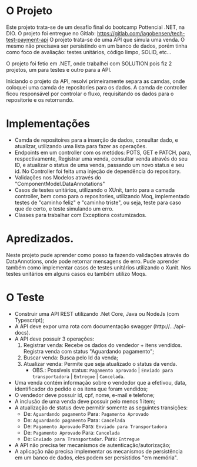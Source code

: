 # O Projeto 

Este projeto trata-se de um desafio final do bootcamp Pottencial .NET, na DIO. O projeto foi entregue no Gitlab: https://gitlab.com/iagobensen/tech-test-payment-api
O projeto trata-se de uma API que simula uma venda. O mesmo não precisava ser persistindo em um banco de dados, porém tinha como foco de avaliação: testes unitários, 
código limpo, SOLID, etc... 

O projeto foi fetio em .NET, onde trabalhei com SOLUTION pois fiz 2 projetos, um para testes e outro para a API. 

Iniciando o projeto da API, resolvi primeiramente separa as camdas, onde coloquei uma camda de repositories para os dados. A camda de controller ficou responsável
por controlar o fluxo, requisitando os dados para o repositorie e os retornando. 

#  Implementações

- Camda de repositoires para a inserção de dados, consultar dado, e atualizar, utilizando uma lista para fazer as operações. 
- Endpoints em um controller com os metódos: POTS, GET e PATCH, para, respectivamente, Registrar uma venda, consultar venda através do seu ID, e atualizar o status de uma venda, passando um novo status e seu id. No Controller foi feita uma injeção de dependência do repository. 
- Validações nos Modelos através do "ComponentModel.DataAnnotations"
- Casos de testes unitários, utilizando o XUnit, tanto para a camada controller, bem como para o repositories, utilizando Moq, implementado testes de "caminho feliz" e "caminho triste",
ou seja, teste para caso que de certo, e teste simulando um erro. 
- Classes para trabalhar com Exceptions costumizados.  

# Apredizados. 

Neste projeto pude aprender como posso ta fazendo validações através do DataAnnotions, onde pode retornar mensagens de erro. 
Pude aprender também como implementar casos de testes unitários utilizando o Xunit. Nos testes unitários em alguns casos eu também utilizo Moqs.  

# O Teste

- Construir uma API REST utilizando .Net Core, Java ou NodeJs (com Typescript);
- A API deve expor uma rota com documentação swagger (http://.../api-docs).
- A API deve possuir 3 operações:
  1) Registrar venda: Recebe os dados do vendedor + itens vendidos. Registra venda com status "Aguardando pagamento";
  2) Buscar venda: Busca pelo Id da venda;
  3) Atualizar venda: Permite que seja atualizado o status da venda.
     * OBS.: Possíveis status: `Pagamento aprovado` | `Enviado para transportadora` | `Entregue` | `Cancelada`.
- Uma venda contém informação sobre o vendedor que a efetivou, data, identificador do pedido e os itens que foram vendidos;
- O vendedor deve possuir id, cpf, nome, e-mail e telefone;
- A inclusão de uma venda deve possuir pelo menos 1 item;
- A atualização de status deve permitir somente as seguintes transições: 
  - De: `Aguardando pagamento` Para: `Pagamento Aprovado`
  - De: `Aguardando pagamento` Para: `Cancelada`
  - De: `Pagamento Aprovado` Para: `Enviado para Transportadora`
  - De: `Pagamento Aprovado` Para: `Cancelada`
  - De: `Enviado para Transportador`. Para: `Entregue`
- A API não precisa ter mecanismos de autenticação/autorização;
- A aplicação não precisa implementar os mecanismos de persistência em um banco de dados, eles podem ser persistidos "em memória".


